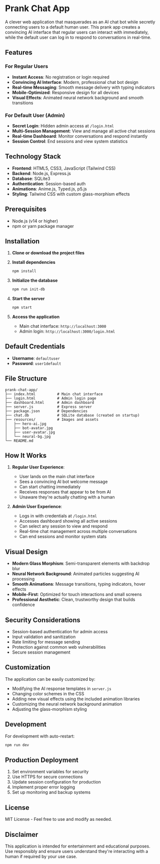 # Prank Chat App

A clever web application that masquerades as an AI chat bot while secretly connecting users to a default human user. This prank app creates a convincing AI interface that regular users can interact with immediately, while the default user can log in to respond to conversations in real-time.

## Features

### For Regular Users
- **Instant Access**: No registration or login required
- **Convincing AI Interface**: Modern, professional chat bot design
- **Real-time Messaging**: Smooth message delivery with typing indicators
- **Mobile-Optimized**: Responsive design for all devices
- **Visual Effects**: Animated neural network background and smooth transitions

### For Default User (Admin)
- **Secret Login**: Hidden admin access at `/login.html`
- **Multi-Session Management**: View and manage all active chat sessions
- **Real-time Dashboard**: Monitor conversations and respond instantly
- **Session Control**: End sessions and view system statistics

## Technology Stack

- **Frontend**: HTML5, CSS3, JavaScript (Tailwind CSS)
- **Backend**: Node.js, Express.js
- **Database**: SQLite3
- **Authentication**: Session-based auth
- **Animations**: Anime.js, Typed.js, p5.js
- **Styling**: Tailwind CSS with custom glass-morphism effects

## Prerequisites

- Node.js (v14 or higher)
- npm or yarn package manager

## Installation

1. **Clone or download the project files**

2. **Install dependencies**
   ```bash
   npm install
   ```

3. **Initialize the database**
   ```bash
   npm run init-db
   ```

4. **Start the server**
   ```bash
   npm start
   ```

5. **Access the application**
   - Main chat interface: `http://localhost:3000`
   - Admin login: `http://localhost:3000/login.html`

## Default Credentials

- **Username**: `defaultuser`
- **Password**: `user1default`

## File Structure

```
prank-chat-app/
├── index.html          # Main chat interface
├── login.html          # Admin login page
├── dashboard.html      # Admin dashboard
├── server.js           # Express server
├── package.json        # Dependencies
├── chat.db             # SQLite database (created on startup)
├── resources/          # Images and assets
│   ├── hero-ai.jpg
│   ├── bot-avatar.jpg
│   ├── user-avatar.jpg
│   └── neural-bg.jpg
└── README.md
```

## How It Works

1. **Regular User Experience**:
   - User lands on the main chat interface
   - Sees a convincing AI bot welcome message
   - Can start chatting immediately
   - Receives responses that appear to be from AI
   - Unaware they're actually chatting with a human

2. **Admin User Experience**:
   - Logs in with credentials at `/login.html`
   - Accesses dashboard showing all active sessions
   - Can select any session to view and respond
   - Real-time chat management across multiple conversations
   - Can end sessions and monitor system stats

## Visual Design

- **Modern Glass Morphism**: Semi-transparent elements with backdrop blur
- **Neural Network Background**: Animated particles suggesting AI processing
- **Smooth Animations**: Message transitions, typing indicators, hover effects
- **Mobile-First**: Optimized for touch interactions and small screens
- **Professional Aesthetic**: Clean, trustworthy design that builds confidence

## Security Considerations

- Session-based authentication for admin access
- Input validation and sanitization
- Rate limiting for message sending
- Protection against common web vulnerabilities
- Secure session management

## Customization

The application can be easily customized by:
- Modifying the AI response templates in `server.js`
- Changing color schemes in the CSS
- Adding new visual effects using the included animation libraries
- Customizing the neural network background animation
- Adjusting the glass-morphism styling

## Development

For development with auto-restart:
```bash
npm run dev
```

## Production Deployment

1. Set environment variables for security
2. Use HTTPS for secure connections
3. Update session configuration for production
4. Implement proper error logging
5. Set up monitoring and backup systems

## License

MIT License - Feel free to use and modify as needed.

## Disclaimer

This application is intended for entertainment and educational purposes. Use responsibly and ensure users understand they're interacting with a human if required by your use case.
